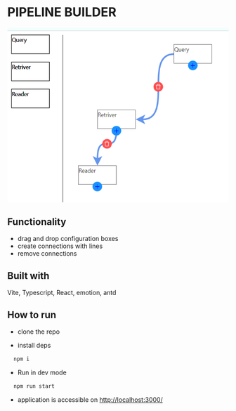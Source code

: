 # PIPELINE BUILDER

![Pipeline builder](./screeenshots/pipeline-builder.png)

## Functionality

- drag and drop configuration boxes
- create connections with lines
- remove connections

## Built with

 Vite, Typescript, React, emotion, antd

## How to run

- clone the repo

- install deps

```bash
  npm i
```

- Run in dev mode

```bash
  npm run start
```

- application is accessible on [http://localhost:3000/](http://localhost:3000/)
